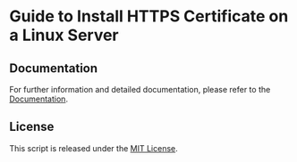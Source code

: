 # Guide to Install HTTPS Certificate on a Linux Server

## Documentation

For further information and detailed documentation, please refer to the [Documentation](https://docs.arduinodenis.it/github/diverse-coding-projects/diverse-coding-projects/https-certificate).

## License

This script is released under the [MIT License](LICENSE).
